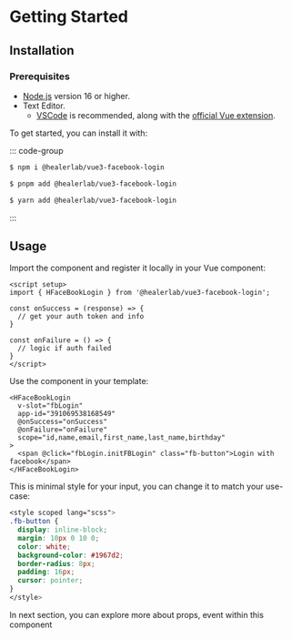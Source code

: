 # Getting Started

## Installation

### Prerequisites

- [Node.js](https://nodejs.org/) version 16 or higher.
- Text Editor.
  - [VSCode](https://code.visualstudio.com/) is recommended, along with the [official Vue extension](https://marketplace.visualstudio.com/items?itemName=Vue.volar).

To get started, you can install it with:

::: code-group

```sh [npm]
$ npm i @healerlab/vue3-facebook-login
```

```sh [pnpm]
$ pnpm add @healerlab/vue3-facebook-login
```

```sh [yarn]
$ yarn add @healerlab/vue3-facebook-login
```

:::


## Usage
Import the component and register it locally in your Vue component:

```vue
<script setup>
import { HFaceBookLogin } from '@healerlab/vue3-facebook-login';

const onSuccess = (response) => {
  // get your auth token and info
}

const onFailure = () => {
  // logic if auth failed
}
</script>
```

Use the component in your template:

```vue
<HFaceBookLogin 
  v-slot="fbLogin" 
  app-id="391069538168549" 
  @onSuccess="onSuccess" 
  @onFailure="onFailure"
  scope="id,name,email,first_name,last_name,birthday"
>
  <span @click="fbLogin.initFBLogin" class="fb-button">Login with facebook</span>
</HFaceBookLogin>
```

This is minimal style for your input, you can change it to match your use-case:


```scss
<style scoped lang="scss">
.fb-button {
  display: inline-block;
  margin: 10px 0 10 0;
  color: white;
  background-color: #1967d2;
  border-radius: 8px;
  padding: 16px;
  cursor: pointer;
}
</style>
```

In next section, you can explore more about props, event within this component